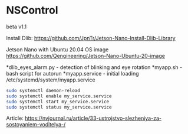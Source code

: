 # NSControl
beta v1.1

Install Dlib:
<https://github.com/JpnTr/Jetson-Nano-Install-Dlib-Library>

Jetson Nano with Ubuntu 20.04 OS image
<https://github.com/Qengineering/Jetson-Nano-Ubuntu-20-image>

*dlib_eyes_alarm.py - detection of blinking and eye rotation
*myapp.sh - bash script for autorun
*myapp.service - initial loading /etc/systemd/system/myapp.service

```bash
sudo systemctl daemon-reload
sudo systemctl enable my_service.service
sudo systemctl start my_service.service
sudo systemctl status my_service.service
```

Article:
<https://nvjournal.ru/article/33-ustrojstvo-slezheniya-za-sostoyaniem-voditelya-/>
